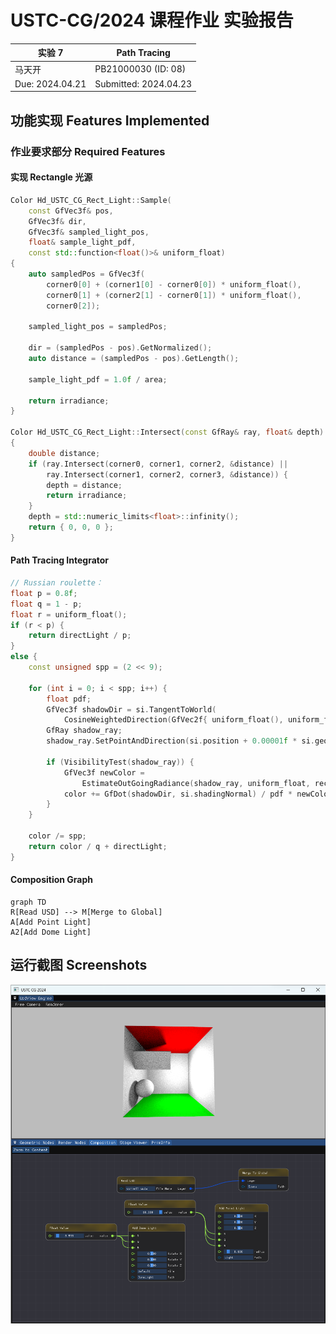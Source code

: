 # USTC-CG/2024 课程作业 实验报告

| 实验 7          | Path Tracing          |
| --------------- | --------------------- |
| 马天开          | PB21000030 (ID: 08)   |
| Due: 2024.04.21 | Submitted: 2024.04.23 |

## 功能实现 Features Implemented

### 作业要求部分 Required Features

#### 实现 Rectangle 光源

```cpp
Color Hd_USTC_CG_Rect_Light::Sample(
    const GfVec3f& pos,
    GfVec3f& dir,
    GfVec3f& sampled_light_pos,
    float& sample_light_pdf,
    const std::function<float()>& uniform_float)
{
    auto sampledPos = GfVec3f(
        corner0[0] + (corner1[0] - corner0[0]) * uniform_float(),
        corner0[1] + (corner2[1] - corner0[1]) * uniform_float(),
        corner0[2]);

    sampled_light_pos = sampledPos;

    dir = (sampledPos - pos).GetNormalized();
    auto distance = (sampledPos - pos).GetLength();

    sample_light_pdf = 1.0f / area;

    return irradiance;
}

Color Hd_USTC_CG_Rect_Light::Intersect(const GfRay& ray, float& depth)
{
    double distance;
    if (ray.Intersect(corner0, corner1, corner2, &distance) ||
        ray.Intersect(corner1, corner2, corner3, &distance)) {
        depth = distance;
        return irradiance;
    }
    depth = std::numeric_limits<float>::infinity();
    return { 0, 0, 0 };
}
```

#### Path Tracing Integrator

```cpp
// Russian roulette：
float p = 0.8f;
float q = 1 - p;
float r = uniform_float();
if (r < p) {
    return directLight / p;
}
else {
    const unsigned spp = (2 << 9);

    for (int i = 0; i < spp; i++) {
        float pdf;
        GfVec3f shadowDir = si.TangentToWorld(
            CosineWeightedDirection(GfVec2f{ uniform_float(), uniform_float() }, pdf));
        GfRay shadow_ray;
        shadow_ray.SetPointAndDirection(si.position + 0.00001f * si.geometricNormal, shadowDir);

        if (VisibilityTest(shadow_ray)) {
            GfVec3f newColor =
                EstimateOutGoingRadiance(shadow_ray, uniform_float, recursion_depth + 1);
            color += GfDot(shadowDir, si.shadingNormal) / pdf * newColor;
        }
    }

    color /= spp;
    return color / q + directLight;
}
```

#### Composition Graph

```mermaid
graph TD
R[Read USD] --> M[Merge to Global]
A[Add Point Light]
A2[Add Dome Light]
```

<!-- ### 额外功能 Extra Features -->

## 运行截图 Screenshots

![1](./imgs/screenshot.png)
